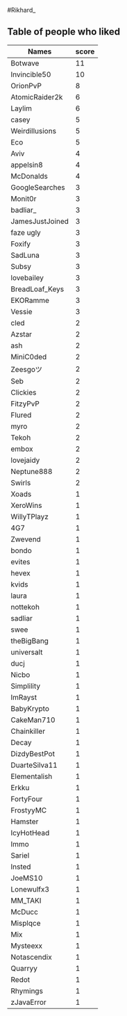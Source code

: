 #Rikhard_
## Table of people who liked
Names | score
--- | ---
Botwave | 11
Invincible50 | 10
OrionPvP | 8
AtomicRaider2k | 6
Laylim | 6
casey | 5
Weirdillusions | 5
Eco | 5
Aviv | 4
appelsin8 | 4
McDonalds | 4
GoogleSearches | 3
Monit0r | 3
badliar_ | 3
JamesJustJoined | 3
faze ugly | 3
Foxify | 3
SadLuna | 3
Subsy | 3
lovebailey | 3
BreadLoaf_Keys | 3
EKORamme | 3
Vessie | 3
cled | 2
Azstar | 2
ash | 2
MiniC0ded | 2
Zeesgoツ | 2
Seb | 2
Clickies | 2
FitzyPvP | 2
Flured | 2
myro | 2
Tekoh | 2
embox | 2
lovejaidy | 2
Neptune888 | 2
Swirls | 2
Xoads | 1
XeroWins | 1
WillyTPlayz | 1
4G7 | 1
Zwevend | 1
bondo | 1
evites | 1
hevex | 1
kvids | 1
laura | 1
nottekoh | 1
sadliar | 1
swee | 1
theBigBang | 1
universalt | 1
ducj | 1
Nicbo | 1
Simplility | 1
ImRayst | 1
BabyKrypto | 1
CakeMan710 | 1
Chainkiller | 1
Decay | 1
DizdyBestPot | 1
DuarteSilva11 | 1
Elementalish | 1
Erkku | 1
FortyFour | 1
FrostyyMC | 1
Hamster | 1
IcyHotHead | 1
Immo | 1
Sariel | 1
Insted | 1
JoeMS10 | 1
Lonewulfx3 | 1
MM_TAKI | 1
McDucc | 1
Misplqce | 1
Mix | 1
Mysteexx | 1
Notascendix | 1
Quarryy | 1
Redot | 1
Rhymings | 1
zJavaError | 1
